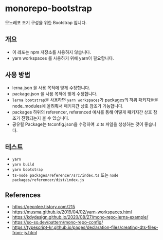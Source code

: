 # monorepo-bootstrap

모노레포 초기 구성을 위한 Bootstrap 입니다.

## 개요

-   이 레포는 npm 저장소를 사용하지 않습니다.
-   yarn workspaces 를 사용하기 위해 yarn이 필요합니다.

## 사용 방법

-   lerna.json 을 사용 목적에 맞게 수정합니다.
-   package.json 을 사용 목적에 맞게 수정합니다.
-   `lerna bootstrap`을 사용하면 `yarn workspaces`가 packages의 하위 패키지들을 node_modules에 올려줘서 패키지간 상호 참조가 가능합니다.
-   packages 하위의 referencer, referenced 예시를 통해 어떻게 패키지간 상호 참조가 진행되는지 볼 수 있습니다.
-   공유될 Package는 tsconfig.json을 수정하여 .d.ts 파일을 생성하는 것이 좋습니다.

## 테스트

-   `yarn`
-   `yarn build`
-   `yarn bootstrap`
-   `ts-node packages/referencer/src/index.ts` 또는 `node packages/referencer/dist/index.js`

## References

-   https://geonlee.tistory.com/215
-   https://musma.github.io/2019/04/02/yarn-workspaces.html
-   https://kdydesign.github.io/2020/08/27/mono-repo-lerna-example/
-   https://so-so.dev/pattern/mono-repo-config/
-   https://typescript-kr.github.io/pages/declaration-files/creating-dts-files-from-js.html
